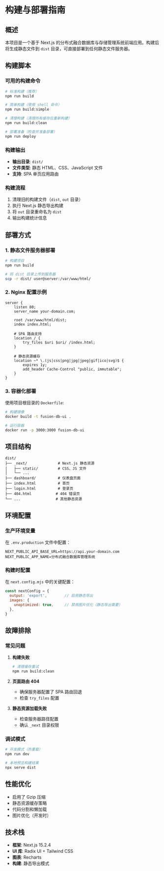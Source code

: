 # 构建与部署指南

## 概述

本项目是一个基于 Next.js 的分布式融合数据库与存储管理系统前端应用。构建后将生成静态文件到 `dist` 目录，可直接部署到任何静态文件服务器。

## 构建脚本

### 可用的构建命令

```bash
# 标准构建（推荐）
npm run build

# 简单构建（使用 shell 命令）
npm run build:simple

# 清理构建（清理所有缓存后重新构建）
npm run build:clean

# 部署准备（检查并准备部署）
npm run deploy
```

### 构建输出

- **输出目录**: `dist/`
- **文件类型**: 静态 HTML、CSS、JavaScript 文件
- **支持**: SPA 单页应用路由

### 构建流程

1. 清理旧的构建文件（`dist`, `out` 目录）
2. 执行 Next.js 静态导出构建
3. 将 `out` 目录重命名为 `dist`
4. 输出构建统计信息

## 部署方式

### 1. 静态文件服务器部署

```bash
# 构建项目
npm run build

# 将 dist 目录上传到服务器
scp -r dist/ user@server:/var/www/html/
```

### 2. Nginx 配置示例

```nginx
server {
    listen 80;
    server_name your-domain.com;
    
    root /var/www/html/dist;
    index index.html;
    
    # SPA 路由支持
    location / {
        try_files $uri $uri/ /index.html;
    }
    
    # 静态资源缓存
    location ~* \.(js|css|png|jpg|jpeg|gif|ico|svg)$ {
        expires 1y;
        add_header Cache-Control "public, immutable";
    }
}
```

### 3. 容器化部署

使用项目根目录的 `Dockerfile`:

```bash
# 构建镜像
docker build -t fusion-db-ui .

# 运行容器
docker run -p 3000:3000 fusion-db-ui
```

## 项目结构

```
dist/
├── _next/              # Next.js 静态资源
│   ├── static/         # CSS、JS 文件
│   └── ...
├── dashboard/          # 仪表盘页面
├── index.html          # 首页
├── login.html          # 登录页
├── 404.html           # 404 错误页
└── ...                # 其他静态资源
```

## 环境配置

### 生产环境变量

在 `.env.production` 文件中配置：

```env
NEXT_PUBLIC_API_BASE_URL=https://api.your-domain.com
NEXT_PUBLIC_APP_NAME=分布式融合数据库管理系统
```

### 构建时配置

在 `next.config.mjs` 中的关键配置：

```javascript
const nextConfig = {
  output: 'export',        // 启用静态导出
  images: {
    unoptimized: true,     // 禁用图片优化（静态导出需要）
  },
}
```

## 故障排除

### 常见问题

1. **构建失败**
   ```bash
   # 清理缓存重试
   npm run build:clean
   ```

2. **页面路由 404**
   - 确保服务器配置了 SPA 路由回退
   - 检查 `try_files` 配置

3. **静态资源加载失败**
   - 检查服务器路径配置
   - 确认 `_next` 目录权限

### 调试模式

```bash
# 开发模式（热重载）
npm run dev

# 本地预览构建结果
npx serve dist
```

## 性能优化

- 启用了 Gzip 压缩
- 静态资源缓存策略
- 代码分割和懒加载
- 图片优化（开发时）

## 技术栈

- **框架**: Next.js 15.2.4
- **UI 库**: Radix UI + Tailwind CSS
- **图表**: Recharts
- **构建**: 静态导出模式 